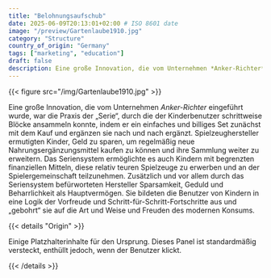 ```yaml
---
title: "Belohnungsaufschub"
date: 2025-06-09T20:13:01+02:00 # ISO 8601 date
image: "/preview/Gartenlaube1910.jpg"
category: "Structure"
country_of_origin: "Germany"
tags: ["marketing", "education"]
draft: false
description: Eine große Innovation, die vom Unternehmen *Anker-Richter* eingeführt wurde, war...
---
```




{{< figure src="/img/Gartenlaube1910.jpg" >}}

Eine große Innovation, die vom Unternehmen *Anker-Richter* eingeführt wurde, war die Praxis der „Serie“, durch die der Kinderbenutzer schrittweise Blöcke ansammeln konnte, indem er ein einfaches und billiges Set zunächst mit dem Kauf und ergänzen sie nach und nach ergänzt. Spielzeughersteller ermutigten Kinder, Geld zu sparen, um regelmäßig neue Nahrungsergänzungsmittel kaufen zu können und ihre Sammlung weiter zu erweitern. Das Seriensystem ermöglichte es auch Kindern mit begrenzten finanziellen Mitteln, diese relativ teuren Spielzeuge zu erwerben und an der Spielergemeinschaft teilzunehmen. Zusätzlich und vor allem durch das Seriensystem befürworteten Hersteller Sparsamkeit, Geduld und Beharrlichkeit als Hauptvermögen. Sie bildeten die Benutzer von Kindern in eine Logik der Vorfreude und Schritt-für-Schritt-Fortschritte aus und „gebohrt“ sie auf die Art und Weise und Freuden des modernen Konsums.

{{< details "Origin" >}}

Einige Platzhalterinhalte für den Ursprung. Dieses Panel ist standardmäßig versteckt, enthüllt jedoch, wenn der Benutzer klickt.

{{< /details >}}

